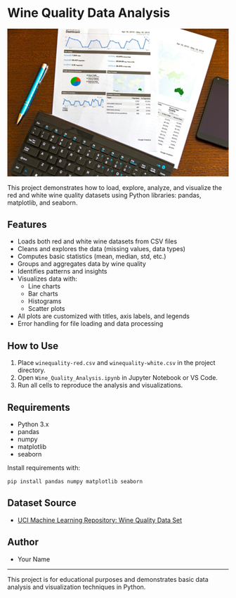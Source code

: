 # Wine Quality Data Analysis

![alt text][def]

This project demonstrates how to load, explore, analyze, and visualize the red and white wine quality datasets using Python libraries: pandas, matplotlib, and seaborn.

## Features
- Loads both red and white wine datasets from CSV files
- Cleans and explores the data (missing values, data types)
- Computes basic statistics (mean, median, std, etc.)
- Groups and aggregates data by wine quality
- Identifies patterns and insights
- Visualizes data with:
  - Line charts
  - Bar charts
  - Histograms
  - Scatter plots
- All plots are customized with titles, axis labels, and legends
- Error handling for file loading and data processing

## How to Use
1. Place `winequality-red.csv` and `winequality-white.csv` in the project directory.
2. Open `Wine_Quality_Analysis.ipynb` in Jupyter Notebook or VS Code.
3. Run all cells to reproduce the analysis and visualizations.

## Requirements
- Python 3.x
- pandas
- numpy
- matplotlib
- seaborn

Install requirements with:
```
pip install pandas numpy matplotlib seaborn
```

## Dataset Source
- [UCI Machine Learning Repository: Wine Quality Data Set](https://archive.ics.uci.edu/ml/datasets/wine+quality)

## Author
- Your Name

---
This project is for educational purposes and demonstrates basic data analysis and visualization techniques in Python.


[def]: wine.jpg